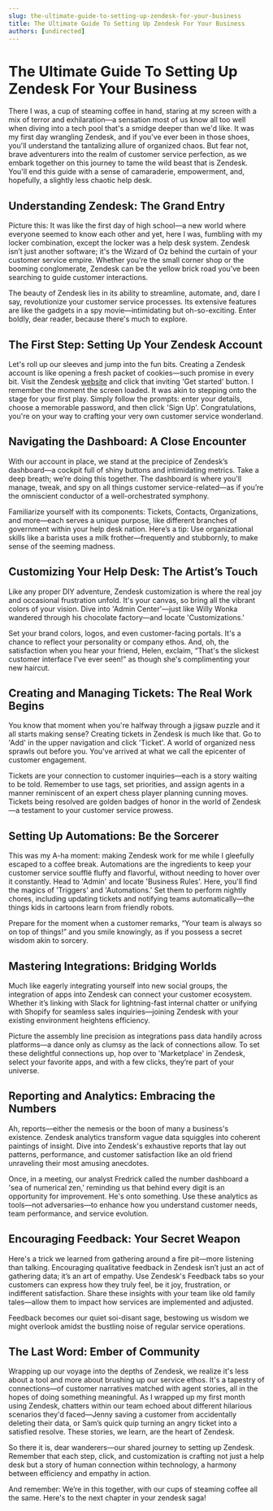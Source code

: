 ```yaml
---
slug: the-ultimate-guide-to-setting-up-zendesk-for-your-business
title: The Ultimate Guide To Setting Up Zendesk For Your Business
authors: [undirected]
---
```



# The Ultimate Guide To Setting Up Zendesk For Your Business

There I was, a cup of steaming coffee in hand, staring at my screen with a mix of terror and exhilaration—a sensation most of us know all too well when diving into a tech pool that's a smidge deeper than we'd like. It was my first day wrangling Zendesk, and if you've ever been in those shoes, you'll understand the tantalizing allure of organized chaos. But fear not, brave adventurers into the realm of customer service perfection, as we embark together on this journey to tame the wild beast that is Zendesk. You'll end this guide with a sense of camaraderie, empowerment, and, hopefully, a slightly less chaotic help desk.

## Understanding Zendesk: The Grand Entry

Picture this: It was like the first day of high school—a new world where everyone seemed to know each other and yet, here I was, fumbling with my locker combination, except the locker was a help desk system. Zendesk isn’t just another software; it's the Wizard of Oz behind the curtain of your customer service empire. Whether you’re the small corner shop or the booming conglomerate, Zendesk can be the yellow brick road you've been searching to guide customer interactions.

The beauty of Zendesk lies in its ability to streamline, automate, and, dare I say, revolutionize your customer service processes. Its extensive features are like the gadgets in a spy movie—intimidating but oh-so-exciting. Enter boldly, dear reader, because there's much to explore.

## The First Step: Setting Up Your Zendesk Account

Let's roll up our sleeves and jump into the fun bits. Creating a Zendesk account is like opening a fresh packet of cookies—such promise in every bit. Visit the Zendesk [website](https://www.zendesk.com/) and click that inviting 'Get started' button. I remember the moment the screen loaded. It was akin to stepping onto the stage for your first play. Simply follow the prompts: enter your details, choose a memorable password, and then click 'Sign Up'. Congratulations, you're on your way to crafting your very own customer service wonderland.

## Navigating the Dashboard: A Close Encounter

With our account in place, we stand at the precipice of Zendesk’s dashboard—a cockpit full of shiny buttons and intimidating metrics. Take a deep breath; we’re doing this together. The dashboard is where you'll manage, tweak, and spy on all things customer service-related—as if you’re the omniscient conductor of a well-orchestrated symphony.

Familiarize yourself with its components: Tickets, Contacts, Organizations, and more—each serves a unique purpose, like different branches of government within your help desk nation. Here’s a tip: Use organizational skills like a barista uses a milk frother—frequently and stubbornly, to make sense of the seeming madness.

## Customizing Your Help Desk: The Artist’s Touch

Like any proper DIY adventure, Zendesk customization is where the real joy and occasional frustration unfold. It's your canvas, so bring all the vibrant colors of your vision. Dive into 'Admin Center'—just like Willy Wonka wandered through his chocolate factory—and locate 'Customizations.' 

Set your brand colors, logos, and even customer-facing portals. It's a chance to reflect your personality or company ethos. And, oh, the satisfaction when you hear your friend, Helen, exclaim, “That's the slickest customer interface I've ever seen!” as though she's complimenting your new haircut.

## Creating and Managing Tickets: The Real Work Begins

You know that moment when you're halfway through a jigsaw puzzle and it all starts making sense? Creating tickets in Zendesk is much like that. Go to 'Add' in the upper navigation and click 'Ticket'. A world of organized ness sprawls out before you. You've arrived at what we call the epicenter of customer engagement. 

Tickets are your connection to customer inquiries—each is a story waiting to be told. Remember to use tags, set priorities, and assign agents in a manner reminiscent of an expert chess player planning cunning moves. Tickets being resolved are golden badges of honor in the world of Zendesk—a testament to your customer service prowess.

## Setting Up Automations: Be the Sorcerer

This was my A-ha moment: making Zendesk work for me while I gleefully escaped to a coffee break. Automations are the ingredients to keep your customer service soufflé fluffy and flavorful, without needing to hover over it constantly. Head to 'Admin' and locate 'Business Rules'. Here, you'll find the magics of 'Triggers' and 'Automations.' Set them to perform nightly chores, including updating tickets and notifying teams automatically—the things kids in cartoons learn from friendly robots.

Prepare for the moment when a customer remarks, “Your team is always so on top of things!” and you smile knowingly, as if you possess a secret wisdom akin to sorcery.

## Mastering Integrations: Bridging Worlds

Much like eagerly integrating yourself into new social groups, the integration of apps into Zendesk can connect your customer ecosystem. Whether it’s linking with Slack for lightning-fast internal chatter or unifying with Shopify for seamless sales inquiries—joining Zendesk with your existing environment heightens efficiency. 

Picture the assembly line precision as integrations pass data handily across platforms—a dance only as clumsy as the lack of connections allow. To set these delightful connections up, hop over to 'Marketplace' in Zendesk, select your favorite apps, and with a few clicks, they’re part of your universe.

## Reporting and Analytics: Embracing the Numbers

Ah, reports—either the nemesis or the boon of many a business's existence. Zendesk analytics transform vague data squiggles into coherent paintings of insight. Dive into Zendesk's exhaustive reports that lay out patterns, performance, and customer satisfaction like an old friend unraveling their most amusing anecdotes. 

Once, in a meeting, our analyst Fredrick called the number dashboard a 'sea of numerical zen,' reminding us that behind every digit is an opportunity for improvement. He's onto something. Use these analytics as tools—not adversaries—to enhance how you understand customer needs, team performance, and service evolution.

## Encouraging Feedback: Your Secret Weapon

Here's a trick we learned from gathering around a fire pit—more listening than talking. Encouraging qualitative feedback in Zendesk isn’t just an act of gathering data; it’s an art of empathy. Use Zendesk's Feedback tabs so your customers can express how they truly feel, be it joy, frustration, or indifferent satisfaction. Share these insights with your team like old family tales—allow them to impact how services are implemented and adjusted.

Feedback becomes our quiet soi-disant sage, bestowing us wisdom we might overlook amidst the bustling noise of regular service operations.

## The Last Word: Ember of Community

Wrapping up our voyage into the depths of Zendesk, we realize it's less about a tool and more about brushing up our service ethos. It's a tapestry of connections—of customer narratives matched with agent stories, all in the hopes of doing something meaningful. As I wrapped up my first month using Zendesk, chatters within our team echoed about different hilarious scenarios they'd faced—Jenny saving a customer from accidentally deleting their data, or Sam’s quick quip turning an angry ticket into a satisfied resolve. These stories, we learn, are the heart of Zendesk. 

So there it is, dear wanderers—our shared journey to setting up Zendesk. Remember that each step, click, and customization is crafting not just a help desk but a story of human connection within technology, a harmony between efficiency and empathy in action. 

And remember: We’re in this together, with our cups of steaming coffee all the same. Here's to the next chapter in your zendesk saga!